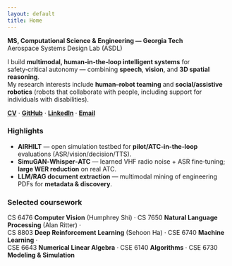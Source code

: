```yaml
---
layout: default
title: Home
---
```


**MS, Computational Science & Engineering — Georgia Tech**  
Aerospace Systems Design Lab (ASDL)

I build **multimodal, human‑in‑the‑loop intelligent systems** for safety‑critical autonomy — combining **speech**, **vision**, and **3D spatial reasoning**.  
My research interests include **human–robot teaming** and **social/assistive robotics** (robots that collaborate with people, including support for individuals with disabilities).

**[CV](/assets/cv/Omar_Garib_CV.pdf)** · **[GitHub](https://github.com/omargarib02)** · **[LinkedIn](https://www.linkedin.com/in/omargarib/)** · **[Email](mailto:ogarib@gatech.edu)**

### Highlights
- **AIRHILT** — open simulation testbed for **pilot/ATC‑in‑the‑loop** evaluations (ASR/vision/decision/TTS).  
- **SimuGAN‑Whisper‑ATC** — learned VHF radio noise + ASR fine‑tuning; **large WER reduction** on real ATC.  
- **LLM/RAG document extraction** — multimodal mining of engineering PDFs for **metadata & discovery**.

### Selected coursework
CS 6476 **Computer Vision** (Humphrey Shi) · CS 7650 **Natural Language Processing** (Alan Ritter) ·  
CS 8803 **Deep Reinforcement Learning** (Sehoon Ha) · CSE 6740 **Machine Learning** ·  
CSE 6643 **Numerical Linear Algebra** · CSE 6140 **Algorithms** · CSE 6730 **Modeling & Simulation**
